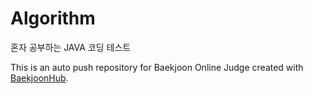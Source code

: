# Algorithm
혼자 공부하는 JAVA 코딩 테스트 




This is an auto push repository for Baekjoon Online Judge created with [BaekjoonHub](https://github.com/BaekjoonHub/BaekjoonHub).



